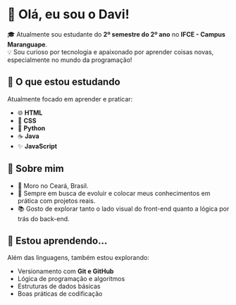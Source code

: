 # 👋 Olá, eu sou o Davi!

🎓 Atualmente sou estudante do **2º semestre do 2º ano** no **IFCE - Campus Maranguape**.  
💡 Sou curioso por tecnologia e apaixonado por aprender coisas novas, especialmente no mundo da programação!

## 🚀 O que estou estudando

Atualmente focado em aprender e praticar:

- 🌐 **HTML**
- 🎨 **CSS**
- 🐍 **Python**
- ☕ **Java**
- ✨ **JavaScript**

## 📘 Sobre mim

- 📍 Moro no Ceará, Brasil.
- 🔄 Sempre em busca de evoluir e colocar meus conhecimentos em prática com projetos reais.
- 📚 Gosto de explorar tanto o lado visual do front-end quanto a lógica por trás do back-end.

## 🌱 Estou aprendendo...

Além das linguagens, também estou explorando:

- Versionamento com **Git e GitHub**
- Lógica de programação e algoritmos
- Estruturas de dados básicas
- Boas práticas de codificação

